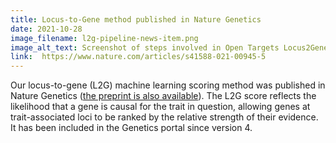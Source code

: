 ```yaml
---
title: Locus-to-Gene method published in Nature Genetics
date: 2021-10-28
image_filename: l2g-pipeline-news-item.png
image_alt_text: Screenshot of steps involved in Open Targets Locus2Gene assignment pipeline
link:  https://www.nature.com/articles/s41588-021-00945-5
---
```


Our locus-to-gene (L2G) machine learning scoring method was published in Nature Genetics (<a href="https://www.biorxiv.org/content/10.1101/2020.09.16.299271v2" target="_blank">the preprint is also available</a>). The L2G score reflects the likelihood that a gene is causal for the trait in question, allowing genes at trait-associated loci to be ranked by the relative strength of their evidence. It has been included in the Genetics portal since version 4.
